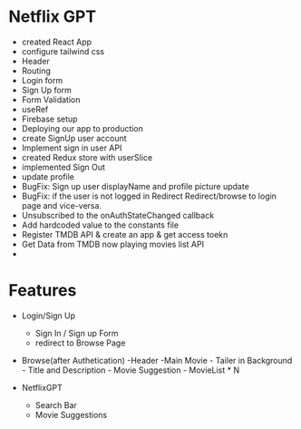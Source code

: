 # Netflix GPT

- created React App
- configure tailwind css
- Header
- Routing
- Login form
- Sign Up form
- Form Validation
- useRef
- Firebase setup
- Deploying our app to production
- create SignUp user account
- Implement sign in user API
- created Redux store with userSlice
- implemented Sign Out
- update profile
- BugFix: Sign up user displayName and profile picture update
- BugFix: if the user is not logged in Redirect Redirect/browse to login page and vice-versa.
- Unsubscribed to the onAuthStateChanged callback
- Add hardcoded value to the constants file
- Register TMDB API & create an app & get access toekn
- Get Data from TMDB now playing movies list API
- 

# Features

- Login/Sign Up
  - Sign In / Sign up Form
  - redirect to Browse Page
- Browse(after Authetication)
  -Header
  -Main Movie - Tailer in Background - Title and Description - Movie Suggestion - MovieList \* N

- NetflixGPT
  - Search Bar
  - Movie Suggestions
